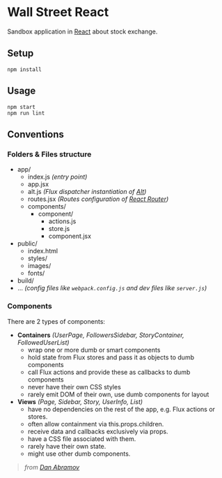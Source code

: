 # Wall Street React

Sandbox application in [React](http://facebook.github.io/react/) about stock exchange.

## Setup

    npm install

## Usage

    npm start
    npm run lint

## Conventions

### Folders & Files structure

* app/
  * index.js _(entry point)_
  * app.jsx
  * alt.js _(Flux dispatcher instantiation of [Alt](http://alt.js.org/))_
  * routes.jsx _(Routes configuration of [React Router](http://rackt.github.io/react-router/))_
  * components/
    * component/
      * actions.js
      * store.js
      * component.jsx
* public/
  * index.html
  * styles/
  * images/
  * fonts/
* build/
* ... _(config files like `webpack.config.js` and dev files like `server.js`)_

### Components

There are 2 types of components:
* __Containers__ _(UserPage, FollowersSidebar, StoryContainer, FollowedUserList)_
  * wrap one or more dumb or smart components
  * hold state from Flux stores and pass it as objects to dumb components
  * call Flux actions and provide these as callbacks to dumb components
  * never have their own CSS styles
  * rarely emit DOM of their own, use dumb components for layout
* __Views__ _(Page, Sidebar, Story, UserInfo, List)_
  * have no dependencies on the rest of the app, e.g. Flux actions or stores.
  * often allow containment via this.props.children.
  * receive data and callbacks exclusively via props.
  * have a CSS file associated with them.
  * rarely have their own state.
  * might use other dumb components.

> _from [Dan Abramov](https://medium.com/@dan_abramov/smart-and-dumb-components-7ca2f9a7c7d0)_
